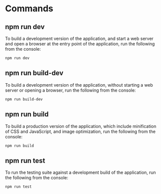 # Commands

## npm run dev
To build a development version of the application, and start a web server and open a browser at the entry point of the application, run the following from the console:

```
npm run dev
```

## npm run build-dev
To build a development version of the application, without starting a web server or opening a browser, run the following from the console:

```
npm run build-dev
```

## npm run build
To build a production version of the application, which include minification of CSS and JavaScript, and image optimization, run the following from the console:

```
npm run build
```


## npm run test
To run the testing suite against a development build of the application, run the following from the console:

```
npm run test
```
